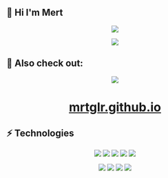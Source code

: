 ## 🤚 Hi I'm Mert

<p align="center">
<img src="https://github-readme-stats.vercel.app/api/top-langs?username=mrtglr&show_icons=true&theme=tokyonight&layout=compact"
</p>

<p align="center">
<img src="https://github-readme-stats.vercel.app/api?username=mrtglr&show_icons=true&theme=tokyonight&layout=compact"
</p>

## 🔗 Also check out:

<p align="center">
<img src="https://media.giphy.com/media/zDuStFVpRJIZ2/giphy.gif"
</p>

<h1 align="center" style="color:red;"><a href="https://mrtglr.github.io/">mrtglr.github.io</a></h1>

## ⚡️  Technologies

<p align="center">

<img src="https://img.shields.io/badge/.NET-5C2D91?style=flat-square&logo=.net&logoColor=white">
<img src="https://img.shields.io/badge/c%23-%23239120.svg?style=flat-square&logo=c-sharp&logoColor=white">
<img src="https://img.shields.io/badge/-java-E34A86?style=flat-square&logo=java">
<img src="https://img.shields.io/badge/Microsoft%20SQL%20Sever-CC2927?style=flat-square&logo=microsoft%20sql%20server&logoColor=white">
<img src="https://img.shields.io/badge/-PostgreSQL-336791?style=flat-square&logo=postgresql">

</p>   
<p align="center">

<img src="https://img.shields.io/badge/-JavaScript-black?style=flat-square&logo=javascript">
<img src="https://img.shields.io/badge/-TypeScript-007ACC?style=flat-square&logo=typescript">
<img src="https://img.shields.io/badge/vuejs-%2335495e.svg?style=flat-square&logo=vuedotjs&logoColor=%234FC08D">
<img src="https://img.shields.io/badge/angular-%23DD0031.svg?style=flat-square&logo=angular&logoColor=white">

</p>   
